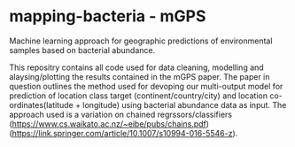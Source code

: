 # mapping-bacteria - mGPS
Machine learning approach for geographic predictions of environmental samples based on bacterial abundance. 

This repositry contains all code used for data cleaning, modelling and alaysing/plotting the results contained in the mGPS paper. The paper in question outlines the method used for devoping our multi-output model for prediction of location class target (continent/country/city) and location co-ordinates(latitude + longitude) using bacterial abundance data as input. The approach used is a variation on chained regrssors/classifiers (https://www.cs.waikato.ac.nz/~eibe/pubs/chains.pdf) (https://link.springer.com/article/10.1007/s10994-016-5546-z). 

